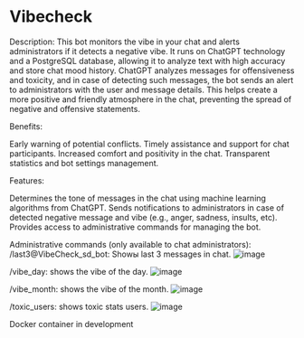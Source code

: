 # Vibecheck
Description: This bot monitors the vibe in your chat and alerts administrators if it detects a negative vibe. It runs on ChatGPT technology and a PostgreSQL database, allowing it to analyze text with high accuracy and store chat mood history. ChatGPT analyzes messages for offensiveness and toxicity, and in case of detecting such messages, the bot sends an alert to administrators with the user and message details.
This helps create a more positive and friendly atmosphere in the chat, preventing the spread of negative and offensive statements.

Benefits:

Early warning of potential conflicts.
Timely assistance and support for chat participants.
Increased comfort and positivity in the chat.
Transparent statistics and bot settings management.


Features:

Determines the tone of messages in the chat using machine learning algorithms from ChatGPT.
Sends notifications to administrators in case of detected negative message and vibe (e.g., anger, sadness, insults, etc).
Provides access to administrative commands for managing the bot.

Administrative commands (only available to chat administrators):
/last3@VibeCheck_sd_bot: Showы last 3 messages in chat.
![image](https://github.com/user-attachments/assets/e976bd14-409f-4db9-b6a4-dbaa31f31d9b)

/vibe_day: shows the vibe of the day.
![image](https://github.com/user-attachments/assets/871d43f8-81a3-47e9-af4f-d9d5352a3642)

/vibe_month: shows the vibe of the month.
![image](https://github.com/user-attachments/assets/d4722d8a-0bec-4a6e-be01-a5e3d7650c85)


/toxic_users: shows toxic stats users.
![image](https://github.com/user-attachments/assets/360e001a-7612-42a4-b7c2-0c6a4d47c767)


Docker container in development
